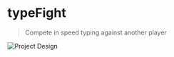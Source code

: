 # typeFight

> Compete in speed typing against another player

![Project Design](https://res.cloudinary.com/charley81/image/upload/v1662994158/typeFight/preview_mulbpv.png)
